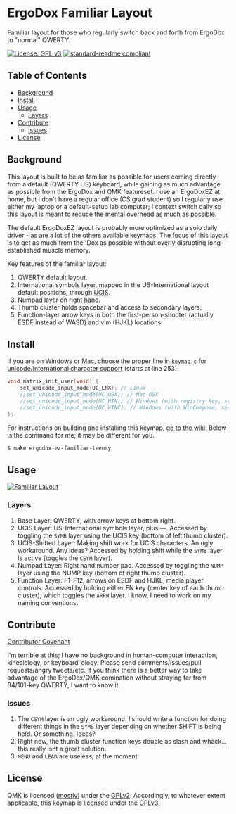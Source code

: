 # ErgoDox Familiar Layout
Familiar layout for those who regularly switch back and forth from ErgoDox to "normal" QWERTY.

[![License: GPL v3](https://img.shields.io/badge/License-GPL%20v3-blue.svg)](../../../../license_GPLv3.md) [![standard-readme compliant](https://img.shields.io/badge/readme%20style-standard-brightgreen.svg)](https://github.com/RichardLitt/standard-readme)

## Table of Contents

- [Background](#background)
- [Install](#install)
- [Usage](#usage)
    - [Layers](#layers)
- [Contribute](#contribute)
    - [Issues](#issues)
- [License](#license)

## Background

This layout is built to be as familiar as possible for users coming directly from a default (QWERTY US) keyboard, while gaining as much advantage as possible from the ErgoDox and QMK featureset. I use an ErgoDoxEZ at home, but I don't have a regular office (CS grad student) so I regularly use either my laptop or a default-setup lab computer; I context switch daily so this layout is meant to reduce the mental overhead as much as possible.

The default ErgoDoxEZ layout is probably more optimized as a solo daily driver - as are a lot of the others available keymaps. The focus of this layout is to get as much from the 'Dox as possible without overly disrupting long-established muscle memory.

Key features of the familiar layout:
1. QWERTY default layout.
1. International symbols layer, mapped in the US-International layout default positions, through [UCIS](https://github.com/qmk/qmk_firmware/wiki/Unicode-and-additional-language-support#ucis_enable).
1. Numpad layer on right hand.
1. Thumb cluster holds spacebar and access to secondary layers.
1. Function-layer arrow keys in both the first-person-shooter (actually ESDF instead of WASD) and vim (HJKL) locations.

## Install

If you are on Windows or Mac, choose the proper line in [`keymap.c`](keymap.c) for [unicode/international character support](https://github.com/qmk/qmk_firmware/wiki/Unicode-and-additional-language-support#ucis_enable) (starts at line 253).
```c
void matrix_init_user(void) {
    set_unicode_input_mode(UC_LNX); // Linux
    //set_unicode_input_mode(UC_OSX); // Mac OSX
    //set_unicode_input_mode(UC_WIN); // Windows (with registry key, see wiki)
    //set_unicode_input_mode(UC_WINC); // Windows (with WinCompose, see wiki)
};
```

For instructions on building and installing this keymap, [go to the wiki](https://github.com/qmk/qmk_firmware/tree/master/keyboards/ergodox#build-dependencies). Below is the command for me; it may be different for you.
```sh
$ make ergodox-ez-familiar-teensy
```

## Usage

[![Familiar Layout](http://i.imgur.com/6nLN9UT.png)](https://gist.github.com/nstickney/13508a9f99cff381d58b7be6f7dcc644)

### Layers
1. Base Layer: QWERTY, with arrow keys at bottom right.
1. UCIS Layer: US-International symbols layer, plus —. Accessed by toggling the `SYMB` layer using the UCIS key (bottom of left thumb cluster).
1. UCIS-Shifted Layer: Making shift work for UCIS characters. An ugly workaround. Any ideas? Accessed by holding shift while the `SYMB` layer is active (toggles the `CSYM` layer).
1. Numpad Layer: Right hand number pad. Accessed by toggling the `NUMP` layer using the NUMP key (bottom of right thumb cluster).
1. Function Layer: F1-F12, arrows on ESDF and HJKL, media player controls. Accessed by holding either FN key (center key of each thumb cluster), which toggles the `ARRW` layer. I know, I need to work on my naming conventions.

## Contribute

[Contributor Covenant](http://contributor-covenant.org/)

I'm terrible at this; I have no background in human-computer interaction, kinesiology, or keyboard-ology. Please send comments/issues/pull requests/angry tweets/etc. If you think there is a better way to take advantage of the ErgoDox/QMK comination without straying far from 84/101-key QWERTY, I want to know it.

### Issues
1. The `CSYM` layer is an ugly workaround. I should write a function for doing different things in the `SYMB` layer depending on whether SHIFT is being held. Or something. Ideas?
1. Right now, the thumb cluster function keys double as slash and whack... this really isnt a great solution.
1. `MENU` and `LEAD` are useless, at the moment.

## License
QMK is licensed ([mostly](https://github.com/qmk/qmk_firmware/issues/1038)) under the [GPLv2](../../../../license_GPLv2.md). Accordingly, to whatever extent applicable, this keymap is licensed under the [GPLv3](../../../../license_GPLv3.md).
